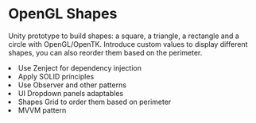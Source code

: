 <h1> OpenGL Shapes </h1>
<p>
  Unity prototype to build shapes: a square, a triangle, a rectangle and a circle with OpenGL/OpenTK. Introduce custom values to display different shapes, you can also reorder them based on the perimeter.
  <li>Use Zenject for dependency injection</li>
  <li>Apply SOLID principles</li>
  <li>Use Observer and other patterns</li>
  <li>UI Dropdown panels adaptables</li>
  <li>Shapes Grid to order them based on perimeter</li>
  <li>MVVM pattern</li>
  
</p>
